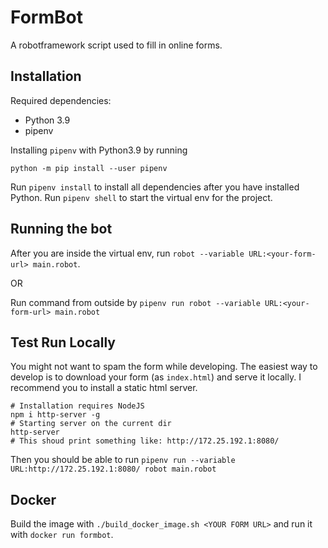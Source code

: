 # FormBot

A robotframework script used to fill in online forms. 


## Installation

Required dependencies:
- Python 3.9
- pipenv

Installing `pipenv` with Python3.9 by running

```shell
python -m pip install --user pipenv
```

Run `pipenv install` to install all dependencies after you have installed Python.
Run `pipenv shell` to start the virtual env for the project. 

## Running the bot

After you are inside the virtual env, run `robot --variable URL:<your-form-url> main.robot`.

OR

Run command from outside by `pipenv run robot --variable URL:<your-form-url> main.robot`

## Test Run Locally 

You might not want to spam the form while developing. The easiest way to develop is to download your form (as `index.html`) and serve it locally.
I recommend you to install a static html server.

```nodejs
# Installation requires NodeJS
npm i http-server -g
# Starting server on the current dir
http-server
# This shoud print something like: http://172.25.192.1:8080/
```

Then you should be able to run `pipenv run --variable URL:http://172.25.192.1:8080/ robot main.robot`

## Docker
Build the image with `./build_docker_image.sh <YOUR FORM URL>` and run it with `docker run formbot`.
